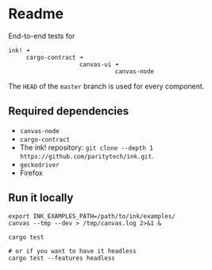 # Readme

End-to-end tests for
```
ink! ➜
     cargo-contract ➜
                    canvas-ui ➜
                              canvas-node
```

The `HEAD` of the `master` branch is used for every component.


## Required dependencies

* `canvas-node`
* `cargo-contract`
* The ink! repository: `git clone --depth 1 https://github.com/paritytech/ink.git`.
* `geckodriver`
* Firefox


## Run it locally

```
export INK_EXAMPLES_PATH=/path/to/ink/examples/
canvas --tmp --dev > /tmp/canvas.log 2>&1 &

cargo test 

# or if you want to have it headless
cargo test --features headless
```